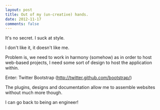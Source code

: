 ```yaml
---
layout: post
title: Out of my (un-creative) hands.
date: 2012-11-17
comments: false
---
```


It's no secret. I suck at style.

I don't like it, it doesn't like me.

Problem is, we need to work in harmony (somehow) as in order to host web-based projects, I need some sort of design to host the application within.

Enter: Twitter Bootstrap (<a href="http://twitter.github.com/bootstrap/">http://twitter.github.com/bootstrap/</a>) 

The plugins, designs and documentation allow me to assemble websites without much more though.

I can go back to being an engineer!